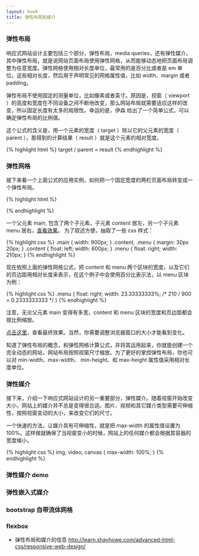 ```yaml
---
layout: book
title: 弹性布局和媒介
---
```


### 弹性布局

响应式网站设计主要包括三个部分，弹性布局，media queries，还有弹性媒介。其中弹性布局，就是说网站页面布局使用弹性网格，从而能够动态地把页面布局调整为任意宽度。弹性网格使用相对长度单位，最常用的是百分比或者是 em 单位。这些相对长度，然后用于声明常见的网格属性值，比如 width、margin 或者 padding。

弹性布局不使用固定的测量单位，比如像素或者英寸。原因是，视窗（ viewport ）的高度和宽度在不同设备之间不断地改变，那么网站布局就需要适应这样的改变，所以固定长度有太多的局限性。幸运的是，伊森
给出了一个简单公式，可以确定弹性布局的比例值。

这个公式的含义是，用一个元素的宽度（ target ）除以它的父元素的宽度（ parent ），那得到的计算结果（ result ）就是这个元素的相对宽度。

{% highlight html %}
target / parent = result
{% endhighlight %}

### 弹性网格

接下来看一个上面公式的应用实例，如何把一个固定宽度的两栏页面布局转变成一个弹性布局。

{% highlight html %}
<div class="main">
  <div class="content"></div>
  <div class="sidebar"></div>
</div>
{% endhighlight %}

一个父元素 main, 包含了两个子元素，子元素 content 居左，另一个子元素 menu 居右，[查看效果](http://book.haoduoshipin.com/go-responsive/demo/fixed-layout.html)。
为了叙述方便，抽取了一些 css 样式：

{% highlight css %}
.main {
  width: 900px;
}
.content, .menu {
  margin: 30px 20px;
}
.content {
  float: left;
  width: 600px;
}
.menu {
  float: right;
  width: 210px;
}
{% endhighlight %}

现在依照上面的弹性网格公式，把 content 和 menu 两个区块的宽度，以及它们的页边距用相对长度来表示，在这个例子中会使用百分比表示法，以 menu 区块为例：

{% highlight css %}
.menu {
  float: right;
  width: 23.33333333%; /* 210 / 900 = 0.2333333333 */
}
{% endhighlight %}

注意，无论父元素 main 变得有多宽，content 和 menu 区块的宽度和页边距都会按比例缩放。

[点击这里](http://book.haoduoshipin.com/go-responsive/demo/flexible-layout.html)，查看最终效果。当然，你需要调整浏览器窗口的大小才能看到变化。

知道了弹性布局的概念，和弹性网格计算公式，并将其运用起来，你就能创建一个完全动态的网站，网站布局按照视窗尺寸缩放。为了更好的掌控弹性布局，你也可以对 min-width、max-width、 min-height、和 max-height 属性值采用相对长度单位。

### 弹性媒介

接下来，介绍一下响应式网站设计的另一重要部分，弹性媒介。随着视窗开始改变大小，网站上的媒介并不总是变得很合适。图片、视频和其它媒介类型需要可伸缩性，按照视窗变动的大小，来改变它们的尺寸。

一个快速的方法，让媒介具有可伸缩性，就是把 max-width 的属性值设置为 100%。这样做就确保了当视窗变小的时候，网站上的任何媒介都会根据其容器的宽度缩小。

{% highlight css %}
img, video, canvas {
  max-width: 100%;
}
{% endhighlight %}

### 弹性媒介 demo

### 弹性嵌入式媒介



<!-- https://teamtreehouse.com/library/responsive-layouts/responsive-theory/thinking-in-relative-units -->

### bootstrap 自带流体网格

### flexbox

- 弹性布局和媒介的信息
  http://learn.shayhowe.com/advanced-html-css/responsive-web-design/
